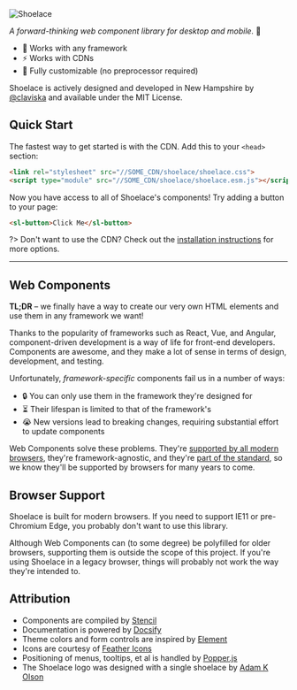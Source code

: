 <img id="top" class="logo" src="/assets/images/wordmark.svg" alt="Shoelace" data-no-zoom style="max-width: 24rem;">

_A forward-thinking web component library for desktop and mobile._ 🥾

<span class="badge"><docs-version></docs-version></span>

- 🧩 Works with any framework
- ⚡️ Works with CDNs
- 🎨 Fully customizable (no preprocessor required)

Shoelace is actively designed and developed in New Hampshire by [@claviska](https://twitter.com/claviska) and available under the MIT License.

## Quick Start

The fastest way to get started is with the CDN. Add this to your `<head>` section:

```html
<link rel="stylesheet" src="//SOME_CDN/shoelace/shoelace.css">
<script type="module" src="//SOME_CDN/shoelace/shoelace.esm.js"></script>
```

Now you have access to all of Shoelace's components! Try adding a button to your page:

```html
<sl-button>Click Me</sl-button>
```

?> Don't want to use the CDN? Check out the [installation instructions](overview/installation.md) for more options.

---

## Web Components

**TL;DR** – we finally have a way to create our very own HTML elements and use them in any framework we want!

Thanks to the popularity of frameworks such as React, Vue, and Angular, component-driven development is a way of life for front-end developers. Components are awesome, and they make a lot of sense in terms of design, development, and testing.

Unfortunately, *framework-specific* components fail us in a number of ways:

- 🔒 You can only use them in the framework they're designed for
- ⏳ Their lifespan is limited to that of the framework's
- 😭 New versions lead to breaking changes, requiring substantial effort to update components

Web Components solve these problems. They're [supported by all modern browsers](https://caniuse.com/#feat=custom-elementsv1), they're framework-agnostic, and they're [part of the standard](https://www.webcomponents.org/specs), so we know they'll be supported by browsers for many years to come.

## Browser Support

Shoelace is built for modern browsers. If you need to support IE11 or pre-Chromium Edge, you probably don't want to use this library.

Although Web Components can (to some degree) be polyfilled for older browsers, supporting them is outside the scope of this project. If you're using Shoelace in a legacy browser, things will probably not work the way they're intended to.

## Attribution

- Components are compiled by [Stencil](https://stenciljs.com/)
- Documentation is powered by [Docsify](https://docsify.js.org/)
- Theme colors and form controls are inspired by [Element](element.eleme.io)
- Icons are courtesy of [Feather Icons](https://feathericons.com/)
- Positioning of menus, tooltips, et al is handled by [Popper.js](https://popper.js.org/)
- The Shoelace logo was designed with a single shoelace by [Adam K Olson](https://twitter.com/adamkolson)
